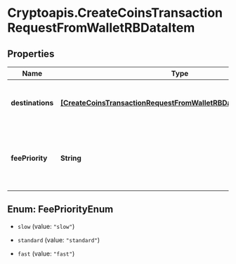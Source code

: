 # Cryptoapis.CreateCoinsTransactionRequestFromWalletRBDataItem

## Properties

Name | Type | Description | Notes
------------ | ------------- | ------------- | -------------
**destinations** | [**[CreateCoinsTransactionRequestFromWalletRBDataItemDestinations]**](CreateCoinsTransactionRequestFromWalletRBDataItemDestinations.md) | Defines the destination of the transaction, whether it is incoming or outgoing. | 
**feePriority** | **String** | Represents the fee priority of the automation, whether it is \&quot;slow\&quot;, \&quot;standard\&quot; or \&quot;fast\&quot;. | 



## Enum: FeePriorityEnum


* `slow` (value: `"slow"`)

* `standard` (value: `"standard"`)

* `fast` (value: `"fast"`)




